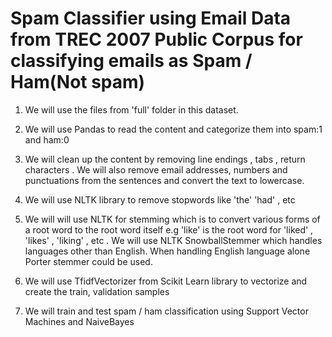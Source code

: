 # Spam Classifier using Email Data from TREC 2007 Public Corpus for classifying emails as Spam / Ham(Not spam) 

1. We will use the files from 'full' folder in this dataset.

2. We will use Pandas to read the content and categorize them into spam:1 and ham:0

3. We will clean up the content by removing line endings , tabs , return characters . We will also remove email addresses, numbers and punctuations from the sentences and convert the text to lowercase.

4. We will use NLTK library to remove stopwords like 'the' 'had' , etc

5. We will will use NLTK for stemming which is to convert various forms of a root word to the root word itself e.g 'like' is the root word for 'liked' , 'likes' , 'liking' , etc . We will use NLTK SnowballStemmer which handles languages other than English. When handling English language alone Porter stemmer could be used.

6. We will use TfidfVectorizer from Scikit Learn library to vectorize and create the train, validation samples

7. We will train and test spam / ham classification using Support Vector Machines and NaiveBayes
